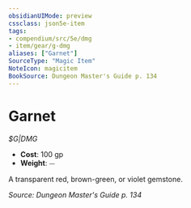```yaml
---
obsidianUIMode: preview
cssclass: json5e-item
tags:
- compendium/src/5e/dmg
- item/gear/g-dmg
aliases: ["Garnet"]
SourceType: "Magic Item"
NoteIcon: magicitem
BookSource: Dungeon Master's Guide p. 134
---
```

# Garnet
*$G|DMG*  

- **Cost**: 100 gp
- **Weight**: ⏤

A transparent red, brown-green, or violet gemstone.

*Source: Dungeon Master's Guide p. 134*
